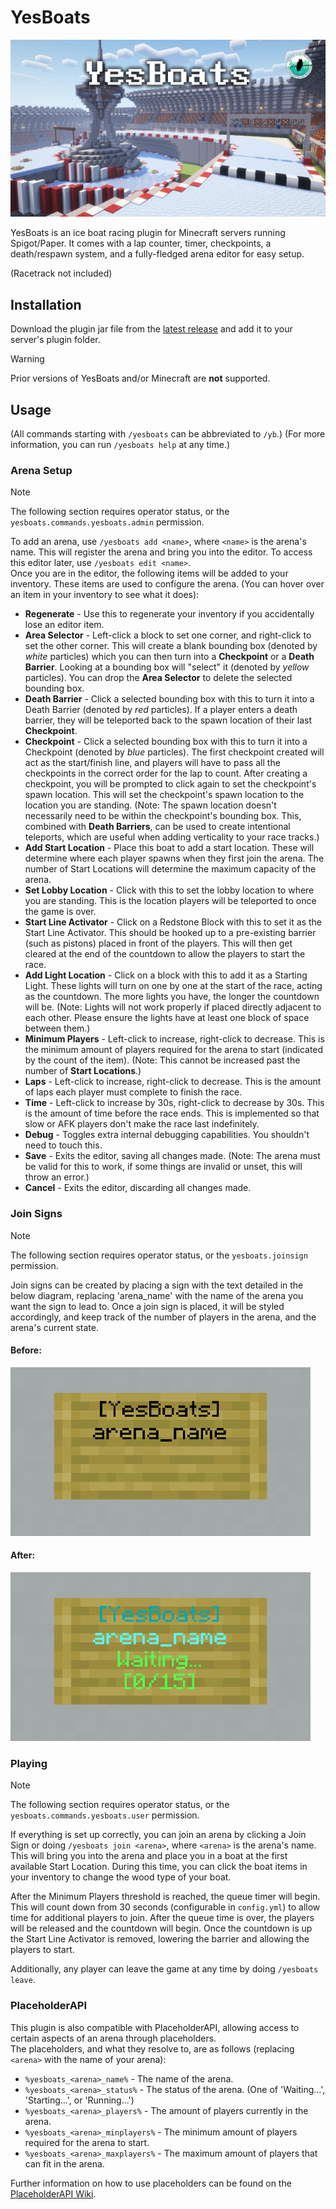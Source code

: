 # YesBoats

![Banner Image of Racetrack](./assets/lc-yesboats.jpg)

YesBoats is an ice boat racing plugin for Minecraft servers running Spigot/Paper. It comes with a lap counter, timer, checkpoints, a death/respawn system, and a fully-fledged arena editor for easy setup. 

(Racetrack not included)

## Installation

Download the plugin jar file from the [latest release](https://github.com/LearnerCouncil/YesBoats/releases/latest) and add it to your server's plugin folder.

> [!warning]
> Prior versions of YesBoats and/or Minecraft are **not** supported.
## Usage

(All commands starting with `/yesboats` can be abbreviated to `/yb`.)
(For more information, you can run `/yesboats help` at any time.)
### Arena Setup
> [!note]
> The following section requires operator status, or the `yesboats.commands.yesboats.admin` permission.

To add an arena, use `/yesboats add <name>`, where `<name>` is the arena's name. This will register the arena and bring you into the editor. To access this editor later, use `/yesboats edit <name>`.  
Once you are in the editor, the following items will be added to your inventory. These items are used to configure the arena. (You can hover over an item in your inventory to see what it does):
- **Regenerate** - Use this to regenerate your inventory if you accidentally lose an editor item.
- **Area Selector** - Left-click a block to set one corner, and right-click to set the other corner. This will create a blank bounding box (denoted by *white* particles) which you can then turn into a **Checkpoint** or a **Death Barrier**. Looking at a bounding box will "select" it (denoted by *yellow* particles). You can drop the **Area Selector** to delete the selected bounding box.
- **Death Barrier** - Click a selected bounding box with this to turn it into a Death Barrier (denoted by *red* particles). If a player enters a death barrier, they will be teleported back to the spawn location of their last **Checkpoint**.
- **Checkpoint** - Click a selected bounding box with this to turn it into a Checkpoint (denoted by *blue* particles). The first checkpoint created will act as the start/finish line, and players will have to pass all the checkpoints in the correct order for the lap to count. After creating a checkpoint, you will be prompted to click again to set the checkpoint's spawn location. This will set the checkpoint's spawn location to the location you are standing. (Note: The spawn location doesn't necessarily need to be within the checkpoint's bounding box. This, combined with **Death Barriers**, can be used to create intentional teleports, which are useful when adding verticality to your race tracks.)
- **Add Start Location** - Place this boat to add a start location. These will determine where each player spawns when they first join the arena. The number of Start Locations will determine the maximum capacity of the arena.
- **Set Lobby Location** - Click with this to set the lobby location to where you are standing. This is the location players will be teleported to once the game is over.
- **Start Line Activator** - Click on a Redstone Block with this to set it as the Start Line Activator. This should be hooked up to a pre-existing barrier (such as pistons) placed in front of the players. This will then get cleared at the end of the countdown to allow the players to start the race.
- **Add Light Location** - Click on a block with this to add it as a Starting Light. These lights will turn on one by one at the start of the race, acting as the countdown. The more lights you have, the longer the countdown will be. (Note: Lights will not work properly if placed directly adjacent to each other. Please ensure the lights have at least one block of space between them.)
- **Minimum Players** - Left-click to increase, right-click to decrease. This is the minimum amount of players required for the arena to start (indicated by the count of the item). (Note: This cannot be increased past the number of **Start Locations**.)
- **Laps** - Left-click to increase, right-click to decrease. This is the amount of laps each player must complete to finish the race.
- **Time** - Left-click to increase by 30s, right-click to decrease by 30s. This is the amount of time before the race ends. This is implemented so that slow or AFK players don't make the race last indefinitely.
- **Debug** - Toggles extra internal debugging capabilities. You shouldn't need to touch this.
- **Save** - Exits the editor, saving all changes made. (Note: The arena must be valid for this to work, if some things are invalid or unset, this will throw an error.)
- **Cancel** - Exits the editor, discarding all changes made.

### Join Signs
> [!note]
> The following section requires operator status, or the `yesboats.joinsign` permission.

Join signs can be created by placing a sign with the text detailed in the below diagram, replacing 'arena_name' with the name of the arena you want the sign to lead to. Once a join sign is placed, it will be styled accordingly, and keep track of the number of players in the arena, and the arena's current state.
#### Before:
<img alt="Line 1: '[YesBoats]', Line 2: 'arena_name'" src="./assets/join_sign_before.png" width=480 height=270></img>
#### After:
<img alt="Line 1: '[YesBoats]', Line 2: 'arena_name', Line 3: 'Waiting...', Line 4: '(0/15)'" src="./assets/join_sign_after.png" width=480 height=270></img>

### Playing
> [!note]
> The following section requires operator status, or the `yesboats.commands.yesboats.user` permission.

If everything is set up correctly, you can join an arena by clicking a Join Sign or doing `/yesboats join <arena>`, where `<arena>` is the arena's name. This will bring you into the arena and place you in a boat at the first available Start Location. During this time, you can click the boat items in your inventory to change the wood type of your boat. 

After the Minimum Players threshold is reached, the queue timer will begin. This will count down from 30 seconds (configurable in `config.yml`) to allow time for additional players to join. After the queue time is over, the players will be released and the countdown will begin. Once the countdown is up the Start Line Activator is removed, lowering the barrier and allowing the players to start.

Additionally, any player can leave the game at any time by doing `/yesboats leave`.

### PlaceholderAPI

This plugin is also compatible with PlaceholderAPI, allowing access to certain aspects of an arena through placeholders.  
The placeholders, and what they resolve to, are as follows (replacing `<arena>` with the name of your arena):

- `%yesboats_<arena>_name%` - The name of the arena.
- `%yesboats_<arena>_status%` - The status of the arena. (One of 'Waiting...', 'Starting...', or 'Running...')
- `%yesboats_<arena>_players%` - The amount of players currently in the arena.
- `%yesboats_<arena>_minplayers%` - The minimum amount of players required for the arena to start.
- `%yesboats_<arena>_maxplayers%` - The maximum amount of players that can fit in the arena.

Further information on how to use placeholders can be found on
the [PlaceholderAPI Wiki](https://wiki.placeholderapi.com/).
